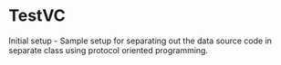# TestVC
Initial setup - Sample setup for separating out the data source code in separate class using protocol oriented programming.


